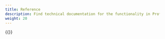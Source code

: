 ```yaml
---
title: Reference
description: Find technical documentation for the functionality in Profile
weight: 20
---
```


{{<children />}}